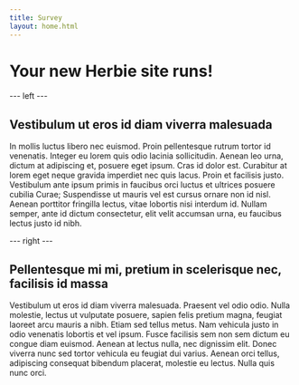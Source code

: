 ```yaml
---
title: Survey
layout: home.html
---
```


# Your new Herbie site runs!


--- left ---

## Vestibulum ut eros id diam viverra malesuada

In mollis luctus libero nec euismod. Proin pellentesque rutrum tortor id venenatis. Integer eu lorem quis odio lacinia sollicitudin. Aenean leo urna, dictum at adipiscing et, posuere eget ipsum. Cras id dolor est. Curabitur at lorem eget neque gravida imperdiet nec quis lacus. Proin et facilisis justo. Vestibulum ante ipsum primis in faucibus orci luctus et ultrices posuere cubilia Curae; Suspendisse ut mauris vel est cursus ornare non id nisl. Aenean porttitor fringilla lectus, vitae lobortis nisi interdum id. Nullam semper, ante id dictum consectetur, elit velit accumsan urna, eu faucibus lectus justo id nibh.

--- right ---

## Pellentesque mi mi, pretium in scelerisque nec, facilisis id massa

Vestibulum ut eros id diam viverra malesuada. Praesent vel odio odio. Nulla molestie, lectus ut vulputate posuere, sapien felis pretium magna, feugiat laoreet arcu mauris a nibh. Etiam sed tellus metus. Nam vehicula justo in odio venenatis lobortis et vel ipsum. Fusce facilisis sem non sem dictum eu congue diam euismod. Aenean at lectus nulla, nec dignissim elit. Donec viverra nunc sed tortor vehicula eu feugiat dui varius. Aenean orci tellus, adipiscing consequat bibendum placerat, molestie eu lectus. Nulla quis nunc orci.

